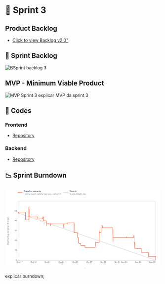 

# 🏁 Sprint 3

## Product Backlog
* [Click to view Backlog v2.0"](https://github.com/CodeSquirrel-API/RecrutaTech/blob/main/docs/images/product-backlog-6.pdf) <br>

## 📝 Sprint Backlog

![BSprint backlog 3]()

## MVP - Minimum Viable Product   
![ MVP Sprint 3]()
explicar MVP da sprint 3

## 📃 Codes

### Frontend

* [Repository](https://github.com/CodeSquirrel-API/RecrutaTech-FrontEnd)

### Backend

* [Repository](https://github.com/CodeSquirrel-API/RecrutaTech-BackEnd)

## 📉 Sprint Burndown

![burndown](https://github.com/CodeSquirrel-API/RecrutaTech/blob/main/docs/sprints-deliveries/sprint3/burndown-sprint-3.png)


explicar burndown;
